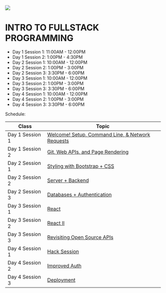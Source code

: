 # <img src="https://www.research.ibm.com/university/cas/benelux/images/eye-bee-m.gif" >

# INTRO TO FULLSTACK PROGRAMMING

- Day 1 Session 1: 11:00AM - 12:00PM
- Day 1 Session 2: 1:00PM - 4:30PM
- Day 2 Session 1: 10:00AM - 12:00PM
- Day 2 Session 2: 1:00PM - 3:00PM
- Day 2 Session 3: 3:30PM - 6:00PM
- Day 3 Session 1: 10:00AM - 12:00PM
- Day 3 Session 2: 1:00PM - 3:00PM
- Day 3 Session 3: 3:30PM - 6:00PM
- Day 4 Session 1: 10:00AM - 12:00PM
- Day 4 Session 2: 1:00PM - 3:00PM
- Day 4 Session 3: 3:30PM - 6:00PM


Schedule:

| Class | Topic |
|-----|------|
| Day 1 Session 1| [Welcome! Setup, Command Line, & Network Requests](intro/lecture-notes.md)
| Day 1 Session 2 | [Git, Web APIs, and Page Rendering](css-1/lecture-notes.md)
| Day 2 Session 1 | [Styling with Bootstrap + CSS](css-2)
| Day 2 Session 2 | [Server + Backend](git)
| Day 2 Session 3 | [Databases + Authentication](review-1)
| Day 3 Session 1| [React](ruby)
| Day 3 Session 2 | [React II](rails-1)
| Day 3 Session 3 | [Revisiting Open Source APIs](rails-2)
| Day 4 Session 1 | [Hack Session](rails-3)
| Day 4 Session 2 | [Improved Auth](bootstrap)
| Day 4 Session 3 | [Deployment](review-2)
